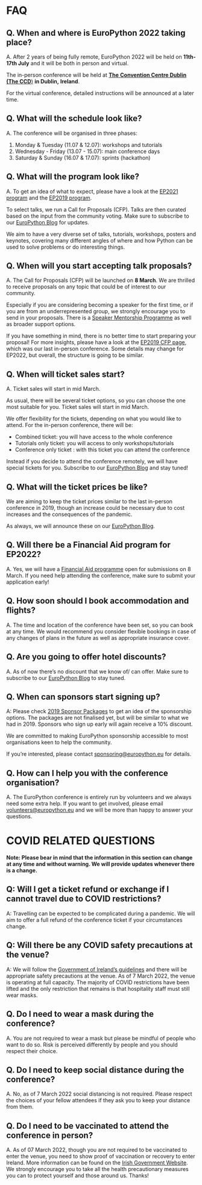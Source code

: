 # FAQ

## **Q. When and where is EuroPython 2022 taking place?**

A. After 2 years of being fully remote, EuroPython 2022 will be held on **11th-17th July** and it will be both in person and virtual.

The in-person conference will be held at [**The** **Convention Centre Dublin (The CCD**)](https://www.theccd.ie/) **in Dublin,** **Ireland**.

For the virtual conference, detailed instructions will be announced at a later time.


## **Q. What will the schedule look like?**

A. The conference will be organised in three phases:

1. Monday & Tuesday (11.07 & 12.07): workshops and tutorials
2. Wednesday - Friday (13.07 - 15.07): main conference days
3. Saturday & Sunday (16.07 & 17.07): sprints (hackathon)


## **Q. What will the program look like?**

A. To get an idea of what to expect, please have a look at the [EP2021 program](https://ep2021.europython.eu/events/sessions/) and the [EP2019 program](https://ep2019.europython.eu/events/sessions/).

To select talks, we run a Call for Proposals (CFP). Talks are then curated based on the input from the community voting. Make sure to subscribe to our [EuroPython Blog](https://blog.europython.eu/#/portal/signup) for updates.

We aim to have a very diverse set of talks, tutorials, workshops, posters and keynotes, covering many different angles of where and how Python can be used to solve problems or do interesting things.


## **Q. When will you start accepting talk proposals?**

A. The Call for Proposals (CFP) will be launched on **8 March**. We are thrilled to receive proposals on any topic that could be of interest to our community.

Especially if you are considering becoming a speaker for the first time, or if you are from an underrepresented group, we strongly encourage you to send in your proposals. There is a [Speaker Mentorship Programme](https://ep2022.europython.eu/mentorship) as well as broader support options.

If you have something in mind, there is no better time to start preparing your proposal! For more insights, please have a look at the [EP2019 CFP page](https://ep2019.europython.eu/events/call-for-proposals/), which was our last in-person conference. Some details may change for EP2022, but overall, the structure is going to be similar.


## **Q. When will ticket sales start?**

A. Ticket sales will start in mid March.

As usual, there will be several ticket options, so you can choose the one most suitable for you. Ticket sales will start in mid March.

We offer flexibility for the tickets, depending on what you would like to attend. For the in-person conference, there will be:

- Combined ticket: you will have access to the whole conference
- Tutorials only ticket: you will access to only workshops/tutorials
- Conference only ticket : with this ticket you can attend the conference

Instead if you decide to attend the conference remotely, we will have special tickets for you. Subscribe to our [EuroPython Blog](https://blog.europython.eu/#/portal/signup) and stay tuned!


## **Q. What will the ticket prices be like?**

We are aiming to keep the ticket prices similar to the last in-person conference in 2019, though an increase could be necessary due to cost increases and the consequences of the pandemic.

As always, we will announce these on our [EuroPython Blog](https://blog.europython.eu).


## **Q. Will there be a Financial Aid program for EP2022?**

A. Yes, we will have a [Financial Aid programme](https://ep2022.europython.eu/finaid) open for submissions on 8 March. If you need help attending the conference, make sure to submit your application early!


## **Q. How soon should I book accommodation and flights?**

A. The time and location of the conference have been set, so you can book at any time. We would recommend you consider flexible bookings in case of any changes of plans in the future as well as appropriate insurance cover.


## **Q. Are you going to offer hotel discounts?**

A. As of now there’s no discount that we know of/ can offer. Make sure to subscribe to our [EuroPython Blog](https://blog.europython.eu/#/portal/signup) to stay tuned.


## **Q. When can sponsors start signing up?**

A: Please check [2019 Sponsor Packages](https://ep2019.europython.eu/sponsor/packages/) to get an idea of the sponsorship options. The packages are not finalised yet, but will be similar to what we had in 2019. Sponsors who sign up early will again receive a 10% discount.

We are committed to making EuroPython sponsorship accessible to most organisations keen to help the community.

If you’re interested, please contact [sponsoring@europython.eu](mailto:sponsoring@europython.eu) for details.


## **Q. How can I help you with the conference organisation?**

A. The EuroPython conference is entirely run by volunteers and we always need some extra help. If you want to get involved, please email [volunteers@europython.eu](mailto:volunteers@europython.eu) and we will be more than happy to answer your questions.


# COVID RELATED QUESTIONS

**Note: Please bear in mind that the information in this section can change at any time and without warning. We will provide updates whenever there is a change.**


## **Q: Will I get a ticket refund or exchange if I cannot travel due to COVID restrictions?**

A: Travelling can be expected to be complicated during a pandemic. We will aim to offer a full refund of the conference ticket if your circumstances change.


## **Q: Will there be any COVID safety precautions at the venue?**

A: We will follow the [Government of Ireland’s guidelines](https://www.gov.ie/en/campaigns/c36c85-covid-19-coronavirus/) and there will be appropriate safety precautions at the venue. As of 7 March 2022, the venue is operating at full capacity. The majority of COVID restrictions have been lifted and the only restriction that remains is that hospitality staff must still wear masks.


## **Q. Do I need to wear a mask during the conference?**

A. You are not required to wear a mask but please be mindful of people who want to do so. Risk is perceived differently by people and you should respect their choice.


## **Q. Do I need to keep social distance during the conference?**

A. No, as of 7 March 2022 social distancing is not required. Please respect the choices of your fellow attendees if they ask you to keep your distance from them.


## **Q. Do I need to be vaccinated to attend the conference in person?**

A. As of 07 March 2022, though you are not required to be vaccinated to enter the venue, you need to show proof of vaccination or recovery to enter Ireland. More information can be found on the [Irish Government Website](https://www.gov.ie/en/publication/77952-government-advice-on-international-travel/). We strongly encourage you to take all the health precautionary measures you can to protect yourself and those around us. Thanks!  
